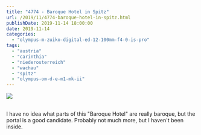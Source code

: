 ```yaml
---
title: "4774 - Baroque Hotel in Spitz"
url: /2019/11/4774-baroque-hotel-in-spitz.html
publishDate: 2019-11-14 18:00:00
date: 2019-11-14
categories: 
  - "olympus-m-zuiko-digital-ed-12-100mm-f4-0-is-pro"
tags: 
  - "austria"
  - "carinthia"
  - "niederosterreich"
  - "wachau"
  - "spitz"
  - "olympus-om-d-e-m1-mk-ii"
---
```

<div class="container">
<div class="center"><a target="_blank" href="https://d25zfm9zpd7gm5.cloudfront.net/1200x1200/2018/20180430_155312_lr.jpg"><img class="webfeedsFeaturedVisual" src="https://d25zfm9zpd7gm5.cloudfront.net/0600x0600/2018/20180430_155312_lr.jpg" /></a></div>
</div>
<br />

I have no idea what parts of this "Baroque Hotel" are really
baroque, but the portal is a good candidate. Probably not much more,
but I haven't been inside.